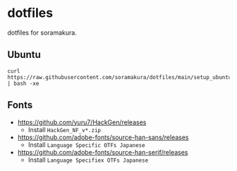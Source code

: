 # dotfiles
dotfiles for soramakura.

## Ubuntu
```
curl https://raw.githubusercontent.com/soramakura/dotfiles/main/setup_ubuntu.sh | bash -xe
```

## Fonts
- https://github.com/yuru7/HackGen/releases
  - Install `HackGen_NF_v*.zip`
- https://github.com/adobe-fonts/source-han-sans/releases
  - Install `Language Specific OTFs Japanese`
- https://github.com/adobe-fonts/source-han-serif/releases
  - Install `Language Specifiex OTFs Japanese`

